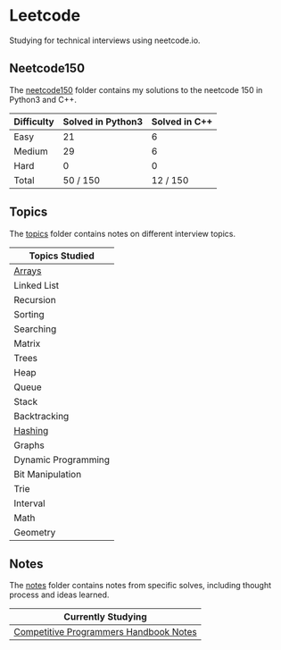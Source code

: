 # Leetcode

Studying for technical interviews using neetcode.io. 

## Neetcode150

The [neetcode150](https://github.com/abeleinin/leetcode/tree/main/neetcode150) folder contains my solutions to the neetcode 150 in Python3 and C++.

| Difficulty | Solved in Python3 | Solved in C++
|------------|-------------------|---------------
| Easy       | 21                | 6
| Medium     | 29                | 6
| Hard       | 0                 | 0 
| Total      | 50 / 150          | 12 / 150

## Topics

The [topics](https://github.com/abeleinin/leetcode/tree/main/topics) folder contains notes on different interview topics.

| Topics Studied |
|------------------------
| [Arrays](https://github.com/abeleinin/leetcode/tree/main/topics/arrays.md)
| Linked List
| Recursion
| Sorting 
| Searching
| Matrix 
| Trees
| Heap 
| Queue
| Stack
| Backtracking
| [Hashing](https://github.com/abeleinin/leetcode/tree/main/topics/hashing.md)
| Graphs
| Dynamic Programming
| Bit Manipulation
| Trie
| Interval
| Math
| Geometry

## Notes

The [notes](https://github.com/abeleinin/neetcode/tree/main/notes) folder contains notes from specific solves, including thought process and ideas learned.

| Currently Studying |
|---------------------
| [Competitive Programmers Handbook Notes](https://github.com/abeleinin/neetcode/tree/main/notes/CPH-notes.md)
